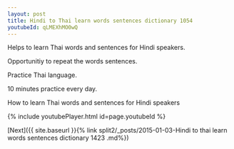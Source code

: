 ```yaml
---
layout: post
title: Hindi to Thai learn words sentences dictionary 1054 
youtubeId: qLMEXhMO0wQ
---
```

 
 
Helps to learn Thai words and sentences for Hindi speakers.

Opportunitiy to repeat the words sentences. 

Practice Thai language. 
 
10 minutes practice every day. 
 
How to learn Thai words and sentences for Hindi speakers 
 
{% include youtubePlayer.html id=page.youtubeId %}
 
 
[Next]({{ site.baseurl }}{% link  split2/_posts/2015-01-03-Hindi to thai learn words sentences dictionary 1423 .md%})
 
